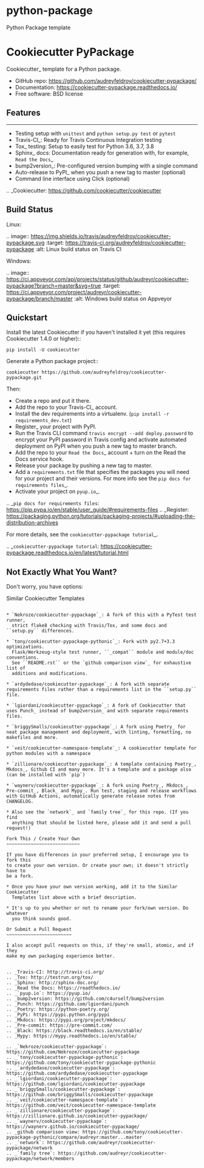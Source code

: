 # python-package
Python Package template

# Cookiecutter PyPackage

Cookiecutter_ template for a Python package.

* GitHub repo: https://github.com/audreyfeldroy/cookiecutter-pypackage/
* Documentation: https://cookiecutter-pypackage.readthedocs.io/
* Free software: BSD license

## Features
--------

* Testing setup with ``unittest`` and ``python setup.py test`` or ``pytest``
* Travis-CI_: Ready for Travis Continuous Integration testing
* Tox_ testing: Setup to easily test for Python 3.6, 3.7, 3.8
* Sphinx_ docs: Documentation ready for generation with, for example, `Read the Docs`_
* bump2version_: Pre-configured version bumping with a single command
* Auto-release to PyPI_ when you push a new tag to master (optional)
* Command line interface using Click (optional)

.. _Cookiecutter: https://github.com/cookiecutter/cookiecutter

Build Status
-------------

Linux:

.. image:: https://img.shields.io/travis/audreyfeldroy/cookiecutter-pypackage.svg
    :target: https://travis-ci.org/audreyfeldroy/cookiecutter-pypackage
    :alt: Linux build status on Travis CI

Windows:

.. image:: https://ci.appveyor.com/api/projects/status/github/audreyr/cookiecutter-pypackage?branch=master&svg=true
    :target: https://ci.appveyor.com/project/audreyr/cookiecutter-pypackage/branch/master
    :alt: Windows build status on Appveyor

Quickstart
----------

Install the latest Cookiecutter if you haven't installed it yet (this requires
Cookiecutter 1.4.0 or higher)::

    pip install -U cookiecutter

Generate a Python package project::

    cookiecutter https://github.com/audreyfeldroy/cookiecutter-pypackage.git

Then:

* Create a repo and put it there.
* Add the repo to your Travis-CI_ account.
* Install the dev requirements into a virtualenv. (``pip install -r requirements_dev.txt``)
* Register_ your project with PyPI.
* Run the Travis CLI command ``travis encrypt --add deploy.password`` to encrypt your PyPI password in Travis config
  and activate automated deployment on PyPI when you push a new tag to master branch.
* Add the repo to your `Read the Docs`_ account + turn on the Read the Docs service hook.
* Release your package by pushing a new tag to master.
* Add a ``requirements.txt`` file that specifies the packages you will need for
  your project and their versions. For more info see the `pip docs for requirements files`_.
* Activate your project on `pyup.io`_.

.. _`pip docs for requirements files`: https://pip.pypa.io/en/stable/user_guide/#requirements-files
.. _Register: https://packaging.python.org/tutorials/packaging-projects/#uploading-the-distribution-archives

For more details, see the `cookiecutter-pypackage tutorial`_.

.. _`cookiecutter-pypackage tutorial`: https://cookiecutter-pypackage.readthedocs.io/en/latest/tutorial.html

Not Exactly What You Want?
--------------------------

Don't worry, you have options:

Similar Cookiecutter Templates
~~~~~~~~~~~~~~~~~~~~~~~~~~~~~~

* `Nekroze/cookiecutter-pypackage`_: A fork of this with a PyTest test runner,
  strict flake8 checking with Travis/Tox, and some docs and ``setup.py`` differences.

* `tony/cookiecutter-pypackage-pythonic`_: Fork with py2.7+3.3 optimizations.
  Flask/Werkzeug-style test runner, ``_compat`` module and module/doc conventions.
  See ``README.rst`` or the `github comparison view`_ for exhaustive list of
  additions and modifications.

* `ardydedase/cookiecutter-pypackage`_: A fork with separate requirements files rather than a requirements list in the ``setup.py`` file.

* `lgiordani/cookiecutter-pypackage`_: A fork of Cookiecutter that uses Punch_ instead of bump2version_ and with separate requirements files.

* `briggySmalls/cookiecutter-pypackage`_: A fork using Poetry_ for neat package management and deployment, with linting, formatting, no makefiles and more.

* `veit/cookiecutter-namespace-template`_: A cookiecutter template for python modules with a namespace

* `zillionare/cookiecutter-pypackage`_: A template containing Poetry_, Mkdocs_, Github CI and many more. It's a template and a package also (can be installed with `pip`)

* `waynerv/cookiecutter-pypackage`_: A fork using Poetry_, Mkdocs_, Pre-commit_, Black_ and Mypy_. Run test, staging and release workflows with GitHub Actions, automatically generate release notes from CHANGELOG.

* Also see the `network`_ and `family tree`_ for this repo. (If you find
  anything that should be listed here, please add it and send a pull request!)

Fork This / Create Your Own
~~~~~~~~~~~~~~~~~~~~~~~~~~~

If you have differences in your preferred setup, I encourage you to fork this
to create your own version. Or create your own; it doesn't strictly have to
be a fork.

* Once you have your own version working, add it to the Similar Cookiecutter
  Templates list above with a brief description.

* It's up to you whether or not to rename your fork/own version. Do whatever
  you think sounds good.

Or Submit a Pull Request
~~~~~~~~~~~~~~~~~~~~~~~~

I also accept pull requests on this, if they're small, atomic, and if they
make my own packaging experience better.


.. _Travis-CI: http://travis-ci.org/
.. _Tox: http://testrun.org/tox/
.. _Sphinx: http://sphinx-doc.org/
.. _Read the Docs: https://readthedocs.io/
.. _`pyup.io`: https://pyup.io/
.. _bump2version: https://github.com/c4urself/bump2version
.. _Punch: https://github.com/lgiordani/punch
.. _Poetry: https://python-poetry.org/
.. _PyPi: https://pypi.python.org/pypi
.. _Mkdocs: https://pypi.org/project/mkdocs/
.. _Pre-commit: https://pre-commit.com/
.. _Black: https://black.readthedocs.io/en/stable/
.. _Mypy: https://mypy.readthedocs.io/en/stable/

.. _`Nekroze/cookiecutter-pypackage`: https://github.com/Nekroze/cookiecutter-pypackage
.. _`tony/cookiecutter-pypackage-pythonic`: https://github.com/tony/cookiecutter-pypackage-pythonic
.. _`ardydedase/cookiecutter-pypackage`: https://github.com/ardydedase/cookiecutter-pypackage
.. _`lgiordani/cookiecutter-pypackage`: https://github.com/lgiordani/cookiecutter-pypackage
.. _`briggySmalls/cookiecutter-pypackage`: https://github.com/briggySmalls/cookiecutter-pypackage
.. _`veit/cookiecutter-namespace-template`: https://github.com/veit/cookiecutter-namespace-template
.. _`zillionare/cookiecutter-pypackage`: https://zillionare.github.io/cookiecutter-pypackage/
.. _`waynerv/cookiecutter-pypackage`: https://waynerv.github.io/cookiecutter-pypackage/
.. _github comparison view: https://github.com/tony/cookiecutter-pypackage-pythonic/compare/audreyr:master...master
.. _`network`: https://github.com/audreyr/cookiecutter-pypackage/network
.. _`family tree`: https://github.com/audreyr/cookiecutter-pypackage/network/members
